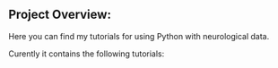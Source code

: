 ## Project Overview:

Here you can find my tutorials for using Python with neurological data.

Curently it contains the following tutorials:

